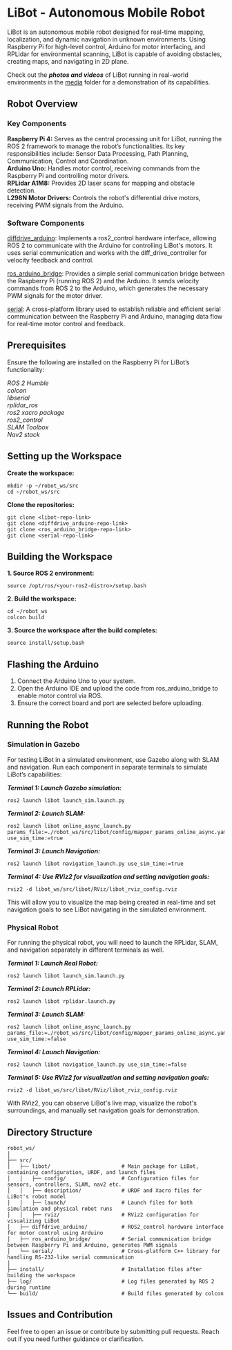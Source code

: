 # LiBot - Autonomous Mobile Robot

LiBot is an autonomous mobile robot designed for real-time mapping, localization, and dynamic navigation in unknown environments. Using Raspberry Pi for high-level control, Arduino for motor interfacing, and RPLidar for environmental scanning, LiBot is capable of avoiding obstacles, creating maps, and navigating in 2D plane.

Check out the ***photos and videos*** of LiBot running in real-world environments in the [media](https://github.com/mohitgpt07/libot/tree/main/media) folder for a demonstration of its capabilities.

## Robot Overview
### Key Components
**Raspberry Pi 4:** Serves as the central processing unit for LiBot, running the ROS 2 framework to manage the robot’s functionalities. Its key responsibilities include: Sensor Data Processing, Path Planning, Communication, Control and Coordination.    
**Arduino Uno:** Handles motor control, receiving commands from the Raspberry Pi and controlling motor drivers.  
**RPLidar A1M8:** Provides 2D laser scans for mapping and obstacle detection.  
**L298N Motor Drivers:** Controls the robot's differential drive motors, receiving PWM signals from the Arduino.  

### Software Components
[diffdrive_arduino](https://github.com/mohitgpt07/diffdrive_arduino): Implements a ros2_control hardware interface, allowing ROS 2 to communicate with the Arduino for controlling LiBot's motors. It uses serial communication and works with the diff_drive_controller for velocity feedback and control.

[ros_arduino_bridge](https://github.com/mohitgpt07/ros_arduino_bridge): Provides a simple serial communication bridge between the Raspberry Pi (running ROS 2) and the Arduino. It sends velocity commands from ROS 2 to the Arduino, which generates the necessary PWM signals for the motor driver.

[serial](https://github.com/mohitgpt07/serial): A cross-platform library used to establish reliable and efficient serial communication between the Raspberry Pi and Arduino, managing data flow for real-time motor control and feedback.

## Prerequisites
Ensure the following are installed on the Raspberry Pi for LiBot’s functionality:  

*ROS 2 Humble*  
*colcon*  
*libserial*  
*rplidar_ros*  
*ros2 xacro package*  
*ros2_control*  
*SLAM Toolbox*  
*Nav2 stack*

## Setting up the Workspace
**Create the workspace:**
```
mkdir -p ~/robot_ws/src
cd ~/robot_ws/src
```

**Clone the repositories:**
```
git clone <libot-repo-link>
git clone <diffdrive_arduino-repo-link>
git clone <ros_arduino_bridge-repo-link>
git clone <serial-repo-link>
```

## Building the Workspace
**1. Source ROS 2 environment:**
```
source /opt/ros/<your-ros2-distro>/setup.bash
```

**2. Build the workspace:**
```
cd ~/robot_ws
colcon build
```

**3. Source the workspace after the build completes:**
```
source install/setup.bash
```

## Flashing the Arduino
1. Connect the Arduino Uno to your system.
2. Open the Arduino IDE and upload the code from ros_arduino_bridge to enable motor control via ROS.
3. Ensure the correct board and port are selected before uploading.

## Running the Robot
### Simulation in Gazebo
For testing LiBot in a simulated environment, use Gazebo along with SLAM and navigation.
Run each component in separate terminals to simulate LiBot’s capabilities:

***Terminal 1: Launch Gazebo simulation:***
```
ros2 launch libot launch_sim.launch.py
```

***Terminal 2: Launch SLAM:***
```
ros2 launch libot online_async_launch.py params_file:=./robot_ws/src/libot/config/mapper_params_online_async.yaml use_sim_time:=true
```

***Terminal 3: Launch Navigation:***
```
ros2 launch libot navigation_launch.py use_sim_time:=true
```

***Terminal 4: Use RViz2 for visualization and setting navigation goals:***
```
rviz2 -d libot_ws/src/libot/RViz/libot_rviz_config.rviz
```
This will allow you to visualize the map being created in real-time and set navigation goals to see LiBot navigating in the simulated environment.

### Physical Robot
For running the physical robot, you will need to launch the RPLidar, SLAM, and navigation separately in different terminals as well.

***Terminal 1: Launch Real Robot:***
```
ros2 launch libot launch_sim.launch.py
```

***Terminal 2: Launch RPLidar:***
```
ros2 launch libot rplidar.launch.py
```

***Terminal 3: Launch SLAM:***
```
ros2 launch libot online_async_launch.py params_file:=./robot_ws/src/libot/config/mapper_params_online_async.yaml use_sim_time:=false
```

***Terminal 4: Launch Navigation:***
```
ros2 launch libot navigation_launch.py use_sim_time:=false
```

***Terminal 5: Use RViz2 for visualization and setting navigation goals:***
```
rviz2 -d libot_ws/src/libot/RViz/libot_rviz_config.rviz
```
With RViz2, you can observe LiBot's live map, visualize the robot's surroundings, and manually set navigation goals for demonstration.

## Directory Structure
```
robot_ws/
│
├── src/
│   ├── libot/                       # Main package for LiBot, containing configuration, URDF, and launch files
│   │   ├── config/                  # Configuration files for sensors, controllers, SLAM, nav2 etc.
│   │   ├── description/             # URDF and Xacro files for LiBot's robot model
│   │   ├── launch/                  # Launch files for both simulation and physical robot runs
│   │   ├── rviz/                    # RViz2 configuration for visualizing LiBot
│   ├── diffdrive_arduino/           # ROS2_control hardware interface for motor control using Arduino
│   ├── ros_arduino_bridge/          # Serial communication bridge between Raspberry Pi and Arduino, generates PWM signals
│   └── serial/                      # Cross-platform C++ library for handling RS-232-like serial communication
│
├── install/                         # Installation files after building the workspace
├── log/                             # Log files generated by ROS 2 during runtime
└── build/                           # Build files generated by colcon
```

## Issues and Contribution
Feel free to open an issue or contribute by submitting pull requests. Reach out if you need further guidance or clarification.

